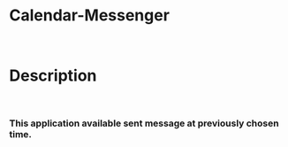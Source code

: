 <h1>Calendar-Messenger</h1>
<br>
<h1>Description</h1>
<br>
<h3>This application available sent message at previously chosen time.</h3>
